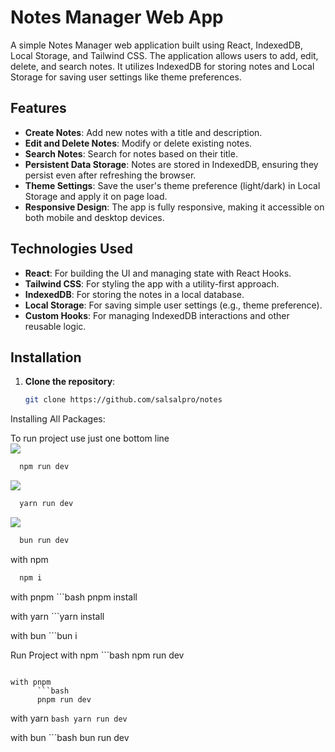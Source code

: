 # Notes Manager Web App

A simple Notes Manager web application built using React, IndexedDB, Local Storage, and Tailwind CSS. The application allows users to add, edit, delete, and search notes. It utilizes IndexedDB for storing notes and Local Storage for saving user settings like theme preferences.

## Features

- **Create Notes**: Add new notes with a title and description.
- **Edit and Delete Notes**: Modify or delete existing notes.
- **Search Notes**: Search for notes based on their title.
- **Persistent Data Storage**: Notes are stored in IndexedDB, ensuring they persist even after refreshing the browser.
- **Theme Settings**: Save the user's theme preference (light/dark) in Local Storage and apply it on page load.
- **Responsive Design**: The app is fully responsive, making it accessible on both mobile and desktop devices.

## Technologies Used

- **React**: For building the UI and managing state with React Hooks.
- **Tailwind CSS**: For styling the app with a utility-first approach.
- **IndexedDB**: For storing the notes in a local database.
- **Local Storage**: For saving simple user settings (e.g., theme preference).
- **Custom Hooks**: For managing IndexedDB interactions and other reusable logic.

## Installation

1. **Clone the repository**:

   ```bash
   git clone https://github.com/salsalpro/notes

Installing All Packages:


To run project use just one bottom line  
![](https://img.shields.io/badge/npm-CB3837.svg?style=for-the-badge&logo=npm&logoColor=white)
```bash
  npm run dev
```
![](https://img.shields.io/badge/Yarn-2C8EBB.svg?style=for-the-badge&logo=Yarn&logoColor=white)
```bash
  yarn run dev
```
![](https://img.shields.io/badge/Bun-000000.svg?style=for-the-badge&logo=Bun&logoColor=white)
```bash
  bun run dev
```

with npm
```bash
  npm i
```



with pnpm
      ```bash
      pnpm install

with yarn
      ```yarn install

with bun
      ```bun i


Run Project
with npm
     ```bash
  npm run dev
```

with pnpm
      ```bash
      pnpm run dev
 ```

with yarn
      ```bash
      yarn run dev
       ```

with bun
     ```bash
  bun run dev
```
